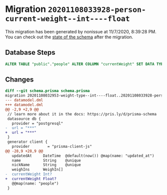 # Migration `20201108033928-person-current-weight--int----float`

This migration has been generated by nonissue at 11/7/2020, 8:39:28 PM.
You can check out the [state of the schema](./schema.prisma) after the migration.

## Database Steps

```sql
ALTER TABLE "public"."people" ALTER COLUMN "currentWeight" SET DATA TYPE Decimal(65,30) 
```

## Changes

```diff
diff --git schema.prisma schema.prisma
migration 20201108032953-weight-type--int----float..20201108033928-person-current-weight--int----float
--- datamodel.dml
+++ datamodel.dml
@@ -2,9 +2,9 @@
 // learn more about it in the docs: https://pris.ly/d/prisma-schema
 datasource db {
   provider = "postgresql"
-  url = "***"
+  url = "***"
 }
 generator client {
   provider        = "prisma-client-js"
@@ -28,9 +28,9 @@
   updatedAt     DateTime  @default(now()) @map(name: "updated_at")
   name          String    @unique
   nickName      String    @unique
   weighIns      WeighIn[]
-  currentWeight Int?
+  currentWeight Float?
   @@map(name: "people")
 }
```


